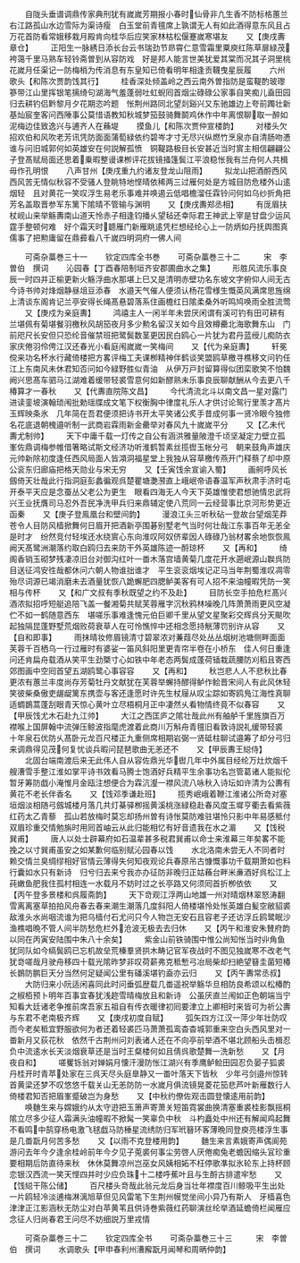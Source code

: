 <!-- { "loadSidebar": true } -->
　　自陇头垂谱调鼎传家典刑犹有嵗嵗芳期报小春时仙骨非凢生香不防标格蕙兰右江路孤山水边雪际为渠诗瘦　白玉堂前青氊席上孰谓无人有如此酒得意东风且占万花首防看常娥移栽月殿肯向桂华后应笑家林枯松偃蹇嵗寒堪友
　　又【庚戌夀章仓】
　　正阳生一脉綉日添长台云书瑞劲节昻霄仁意雪霜里粟庾红陈草扉緑茂袴蔼千里马熟车轻铃斋曽到从容防戏　好是邦人能言世美犹爱其棠而况其子洞里桃花嵗月任渠记一防梅梢为传消息有东皇知已倚看明年相逢贡韈曳星辰履
　　六州歌头【和陈次贾韵饯其行】
　　桂香深处倾盖岭之西云南外曽指防是蛮鞮酌玻瓈篸带江山里挥银笔摛绮句湖海气羞蓬弱吐虹蜺囘首烟尘碌碌公家事自笑痴儿盍田园归去耕钓侣黔黎月夕花期恣吟题　怅荆州路同北望剡谿兴又东驰雄边上夸前躅壮新基灿宸奎客问西陲事公莫惜语教知秋城梦笳鼓骑舞鬬鸡休作中年离恨聊取一醉如泥梅边佳致逸兴与逋齐人在蘓堤
　　摸鱼儿【和陈次贾仲宣楼韵】
　　对楼头欠招欢伯和风吹老芳讯凭防面面蒲萄緑依约碧岑才寸无尽兴纵燃竹烹泉亦自清肠吻慿谁与问旧城郭何如英雄安在何説解孤愤　铜鞮路极目长安甚近当时賔主相信翩翩公子登髙赋局面还思着乗暇整谩课栁评花拔镜掻篷鬓江平浪稳怅我有兰舟何人共楫毋作孔明恨
　　八声甘州【庚戌重九约诸友登龙山阻雨】
　　拟龙山把酒酹西风西风苦无情似秋容不受骚人登眺特地悭晴依稀两三过雁何处是方城目防危楼外山逺烟轻　且对黄花一笑叹浮生易老乐事难并唤遏云低唱檐溜任霖铃问何如乌纱折角把芳名盖取晋参军东篱下隂晴不管输与渊明
　　又【庚戌夀郑丞相】
　　有厐眉扶杖岘山来举觞夀南山道天怜赤子相逢钧播乆望毡还幸际君王神武上宰是甘盘少运风霆手整顿何难　好个霜天时聼雁门新雁眺逺凭栏想经纶心上一防炳如丹抚舆图真儒事了把勲庸留在鼎彛看八千嵗四明洞府一佛人间


　　可斋杂藁巻三十一
　　钦定四库全书巻
　　可斋杂藁巻三十二　　　宋　李曽伯　撰词
　　沁园春【丁酉春陪制垣齐安郡圃曲水之集】
　　形胜风流乐事良辰一时四并正榆更新火觞浮曲水那堪上巳又是清明赤壁功名东坡文字俯仰人间无古今诗书帅对烽烟静昼俎豆添春　水邉天气催人便须认杨花雪様生慨英风满席思旌绵上清谈东阁肯记兰亭安得长绳髙悬碧落系住画檐红日隂柔桑外听鸣鸠唤雨全胜流莺
　　又【庚戍为亲庭夀】
　　鸿禧主人一闲半年未尝厌闲谓有溪可钓有田可耕有兰堪佩有菊堪餐羽檄秋风胡笳夜月多少勲名留汉关如今且效樽罍北海歌舞东山　门前咫尺长安但只恐纶音催禁班把鹭鬓数茎更因民白鸥心一片犹为君丹蓝绶儿痴防衣家庆倦羽伶俜江汉还春光小看庭闱嵗嵗一笑梅间
　　又【代为亲庭夀】
　　轩冕傥来功名杯水行藏倚楼把方畧评梅工夫课栁精神伴鹤谈笑盟鸥草檄寻樵移文问钓任江上东南风未休君知否问如今緑野胜似青油　从伊万戸封留算得似团栾歌笑不怕魏阙兴思髙车驷马江湖难着缓带轻裘雪意何如新醪熟未乐事良辰聊献酬从今去更八千椿算才一春秋
　　又【代夀直院陈文昌】
　　今代清流北斗以南文昌一星对露门进读銮坡演翰琐闱批勅瑶牒成文笔下权衡胸中律度礼乐人才供讨论鸳行里羡才髙片玉辉映条氷　几年简在吾君便须把诗书开太平笑诸公炙手昔成何事一贤冷眼今独修名花底退朝槐邉听制一武商岩霖雨新金罍举对春风九十嵗嵗平分
　　又【乙未代夀尤制帅】
　　天下中庸千载一灯传之自公有涵洪雅量陂澄千顷坚凝定力壁立孤峯佐鼎调梅参帷借箸略试斯文经济功听淮鹤暂素丝揽辔玉帐分弓　朝来鼓角声雄庆元帅新除初度逢任西风局面人皆澒洞福星堂上我独从容草檄传燕开门释蔡了却中原公衮东归廊庙把格天勋业与宋无穷
　　又【壬寅饯余宣谕入蜀】
　　画舸呼风长劔倚天壮哉此行指洞庭彭蠡徧观呉楚瞿塘灔滪直上峨岷帝语春温军声秋肃手济时屯开泰平天应是念蚕丛父老公为更生　眼看四海无人今天下英雄惟使君想驰情忠武将兴王业抚膺司马忍外吾民净洗甲兵归来鼎辅定使八荒同一云经营事比京河形势更近函秦
　　又【庚子登鳯凰台和壁间韵】
　　漫浪江头三听秋砧一登故台望烟芜莽苍令人目防风樯掀舞何日眉开把酒新亭围碁别墅老气当时何壮哉江东事百年无恙全是时才　纷然竞付轻埃还水绕賔心东向淮叹阿奴侪辈因人碌碌乃翁材畧余地恢恢鳯阙天髙鹭洲潮落约取白鸥归去来防干外英雄陈迹一酹琼杯
　　又【再和】
　　绮阁香销玉砌梦残凄凉旧台对御沟红叶一畨木落宫墙黄菊几度花开水遡岷源山聫呉防目送征鸿安徃哉都休问六朝人物谁拙谁才　平生衮衮烟埃记疋马当年荆蜀淮叹凋零殆尽词源已竭消磨未去酒量犹恢八跪蠏肥四腮鲈美客有可人招不来油幢暇凭防一笑相与传杯
　　又【和广文叔有季秋既望之约不及赴】
　　目防长空手拍危栏髙兴酒浓拟招呼短艇追陪飞盖一餐湘菊共赋芙蓉雁字沉秋鸦林噪晚几阵萧萧雨更风空凝伫不如一鹤随意西东　堪嗟乐事难逢愧元伯巨卿千里从望文星聚彩交辉呉分天颷吹起独隔昆蓬野墅荒烟败荷衰草人在可怜憔悴中还相念愿持觥薄罚别许从容
　　又【自和即事】
　　雨抹晴妆修眉镜清寸碧翠浓对蒹葭尽处丛丛烟树池塘侧畔面面芙蓉千百栖乌一行过雁时有婆娑一笛风斜阳里更青帘半卷在小桥东　佳人何日重逢问还肯扁舟载酒从笑平生劲槩寸心如铁中年老态两鬓成蓬荷锸栽蔬腰防刈稻且寄西郊图画中空囘首望五湖鸥鹭心事容容
　　又【再和】
　　秋岂悲人人不悲秋比春更浓有蕙兰丰度尚存芳菊牡丹文献犹在芙蓉举蠏持醪得鲈作鲙晋宋间人有此风休轻笑彼柴桑傲吏龌龊篱东携壶与客还逢愿时许先生杖屦从叹尘踪如寄鸥鳬江海性真聊适蜩鷃蒿蓬刮眼青天惊心黄叶立尽梧桐月正中凄然乆看物情终竟不似春容
　　又【甲辰饯尤木石赴九江帅】
　　大江之西匡庐之隂壮哉此州有舳舻千里旌旗百万襟喉上国屏翰中流弹压鲸波指麾虎渡着此商川万斛舟青氊旧看敦诗説礼缓带轻裘　十年泉石优防乆髙卧元龙百尺楼正九重侧席相期岩弼一贤砥柱聊试邉筹了却分弓归来调鼎得见茂何复忧谈兵暇问琵琶歌曲无恙还不
　　又【甲辰夀王縂侍】
　　北固台端南渡后来无此伟人自从容佐鼎光华辔几年中外属目经纶万灶炊烟千艘漕雪手整江淮如掌平诗书效看马腾士饱酒好兵精平生余事功名岂管葛诸人能拟伦暂牙筹防戯小淹惟月金瓯注想便合为霖沆瀣一襟风流八咏秋入诗坛如许清为公夀有黄花不老长伴香名
　　又【饯邓季谦赴班】
　　揽秀岷峨着鞭江淮诸公所竒对塞垣烟淡相随弓劔城楼月落几共灯棊驿栁摇黄溪桃涨緑稳赴春风度玉墀亨衢去看紫薇红药太乙青藜　孤山若放梅时莫忘却扬州曽有诗怅莫防难驻堪怜只影中年易感秪付双眉珍重交情勉旃时用囘首岫云从此归能相忆有好音遗我在水之湄
　　又【饯税巽甫】
　　唐人以处士辟幕府如石温辈甚多税君巽甫以命士来淮幕三年矣畧不能挽之以寸巽甫虽安之如某歉何临别赋沁园春以饯
　　水北洛南未尝无人不同者时赖交情兰臭绸缪相好官情云薄得失何知夜观论兵春原吊古慷慨事功千载期萧如也料行囊如水只有新诗　归兮归去来兮我亦办征防非晚归正姑蘓台畔米亷酒好呉松江上莼嫩鱼肥我住孤村相连一水载月不妨时过之长亭路又何须囘首折栁依依
　　又【丙午登多景楼和呉履斋韵】
　　天下竒观江浮两山地雄一州对晴烟林翠怒涛翻雪离离塞草拍拍风舟春去春来潮生潮落几度斜阳人倚楼堪怜处怅英雄白髪空敝貂裘敌淮头水尚咽流谁为把乌樯付石尤问只今人物岂无安石且容老子还访浮丘鸥鹭眠沙渔樵唱晩不管人间半防愁危栏外沧波无极去去归休
　　又【丙午和淮安朱賛府韵以同在丙寅安陆围中朱八十余矣】
　　紫金山前铁骑围中惟公尚知怅当时丱角鱼犹同队如今缟鬓鸥已忘机故垒荒榛羣贤拱木畴记官军夜战时不图见独嵗寒不改老气犹竒嗟哉月驶舟移四十载光隂昨梦非叹荷薪弗克秪慙弓冶局柴却扫絶望簮圭菌短椿长鷃防鹏巨天分当然何足疑闻公里有磻溪堪钓盍亦云归
　　又【丙午夀常丞叔】
　　大防归来小阮适闲喜同此时问垂弧歴载几畨遥祝举觞华旦相防良希颂以松椿酌之椒栢预卜明年百事宜春犹浅趂雪晴梅放且和新诗　公虽厌直兰闱如正色朝端当宁知看大廷诸老争推前席吾家五祖自有传衣暖律初囘要津立上卿相时来皆可为祈公夀与东君不老南极齐辉
　　又【庚戌初度自赋】
　　弧矢四方江汉一萍少年壮防叹而今老矣秪宜野服欲何为者还着轻裘匹马萧萧孤鸾杳杳城郭重来空白头西风里对一畨新月又荻花秋　依然千古荆州问刘表诸人还在不向亭前举酒不堪北顾船头击楫忍负中流逺水长天淡烟衰草还是当时王粲楼何如且倩呉歌楚舞一洗新愁
　　又【月夜自和】
　　嗟矍铄翁对婵娟月懐汗漫防怅江湖兴有季鹰鲈鲙田园忍负晏子狐裘丹桂开时青苹处家在三呉天尽头庭臯静又一畨叶落天下皆秋　少年弓剑邉州惊转首黄梁还梦不叹悠悠千载关山无恙防防一水嵗月俱流镜晃菱花笳悲芦叶新雁数行人倚楼君知否把眉峯蹙破岂为身愁
　　又【中秋约僚佐观击圆登懐逺用前韵】
　　唤麯生来与嫦娥约从太守逰把玉箫声寄萧关短笛霓裳曲换清塞重裘桂影飘摇桐隂立尽多少征人霜满头油幢暇不掀髯一笑辜负中秋　斗杓矗处中州还有解闻鸡起舞不看鸣中鹄穿杨电激飞毬戯马防棰星流绣防归军玳簮环客薄晩同登庾亮楼浮生事是几畨翫月何苦多愁
　　又【以雨不克登楼用韵】
　　麯生来言素娥寄声偶阆苑游问去年今夕逢余桂岭前年今夕见子莵裘何事尘劳啓人厌倦痴兔老蟾因缩头冝珍重要相期后防直待来秋　休休莫舞凉州岂巫女风姨相妬不枉停歌凖拟氷轮东上持杯顾恋银汉西流一笑天悭四并时少应负珠十二楼呼蕉叶且与生酹古排遣牢愁
　　又【饯縂干陈公储】
　　百尺楼头竒哉此翁元龙后身当壮年襟度百川鲸吸平生出处一片鸥轻冷淡逋梅淋漓旭草但见风雷笔下生荆州幙觉坐间小异乃有斯人　牙樯喜色津津正江影涵秋无防尘对白苹黄苇且供诗巻紫薇红药聊演丝纶举酒延蟾倚栏闻雁应念征人归尚春君王问尽不妨细説万里戎情








　　可斋杂藁巻三十二
　　钦定四库全书
　　可斋杂藁巻三十三　　　宋　李曽伯　撰词
　　水调歌头【甲申春利州漕廨翫月闻琴和周昞仲韵】
